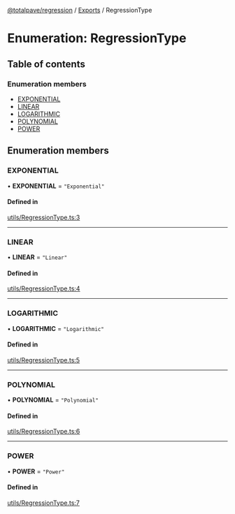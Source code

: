 [@totalpave/regression](../README.md) / [Exports](../modules.md) / RegressionType

# Enumeration: RegressionType

## Table of contents

### Enumeration members

- [EXPONENTIAL](RegressionType.md#exponential)
- [LINEAR](RegressionType.md#linear)
- [LOGARITHMIC](RegressionType.md#logarithmic)
- [POLYNOMIAL](RegressionType.md#polynomial)
- [POWER](RegressionType.md#power)

## Enumeration members

### EXPONENTIAL

• **EXPONENTIAL** = `"Exponential"`

#### Defined in

[utils/RegressionType.ts:3](https://github.com/totalpave/regression-js/blob/de5670c/src/utils/RegressionType.ts#L3)

___

### LINEAR

• **LINEAR** = `"Linear"`

#### Defined in

[utils/RegressionType.ts:4](https://github.com/totalpave/regression-js/blob/de5670c/src/utils/RegressionType.ts#L4)

___

### LOGARITHMIC

• **LOGARITHMIC** = `"Logarithmic"`

#### Defined in

[utils/RegressionType.ts:5](https://github.com/totalpave/regression-js/blob/de5670c/src/utils/RegressionType.ts#L5)

___

### POLYNOMIAL

• **POLYNOMIAL** = `"Polynomial"`

#### Defined in

[utils/RegressionType.ts:6](https://github.com/totalpave/regression-js/blob/de5670c/src/utils/RegressionType.ts#L6)

___

### POWER

• **POWER** = `"Power"`

#### Defined in

[utils/RegressionType.ts:7](https://github.com/totalpave/regression-js/blob/de5670c/src/utils/RegressionType.ts#L7)
